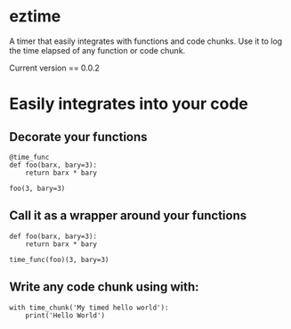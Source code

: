 # eztime
A timer that easily integrates with functions and code chunks. 
Use it to log the time elapsed of any function or code chunk.

Current version == 0.0.2

# Easily integrates into your code


## Decorate your functions
```
@time_func
def foo(barx, bary=3):
    return barx * bary
    
foo(3, bary=3)
```

## Call it as a wrapper around your functions
```
def foo(barx, bary=3):
    return barx * bary
    
time_func(foo)(3, bary=3)
```

## Write any code chunk using with:
```
with time_chunk('My timed hello world'):
    print('Hello World')
```